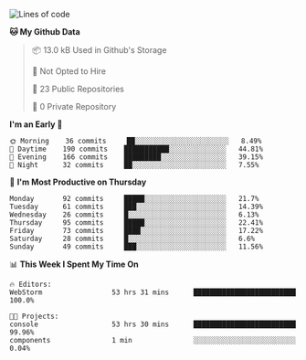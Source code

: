 
<!--START_SECTION:waka-->
![Lines of code](https://img.shields.io/badge/From%20Hello%20World%20I%27ve%20Written-2.0%20million%20lines%20of%20code-blue)

**🐱 My Github Data** 

> 📦 13.0 kB Used in Github's Storage 
 > 
> 🚫 Not Opted to Hire
 > 
> 📜 23 Public Repositories
 > 
> 🔑 0 Private Repository 
 > 
**I'm an Early 🐤** 

```text
🌞 Morning    36 commits     ██░░░░░░░░░░░░░░░░░░░░░░░   8.49% 
🌆 Daytime    190 commits    ███████████░░░░░░░░░░░░░░   44.81% 
🌃 Evening    166 commits    █████████░░░░░░░░░░░░░░░░   39.15% 
🌙 Night      32 commits     ██░░░░░░░░░░░░░░░░░░░░░░░   7.55%

```
📅 **I'm Most Productive on Thursday** 

```text
Monday       92 commits     █████░░░░░░░░░░░░░░░░░░░░   21.7% 
Tuesday      61 commits     ███░░░░░░░░░░░░░░░░░░░░░░   14.39% 
Wednesday    26 commits     █░░░░░░░░░░░░░░░░░░░░░░░░   6.13% 
Thursday     95 commits     █████░░░░░░░░░░░░░░░░░░░░   22.41% 
Friday       73 commits     ████░░░░░░░░░░░░░░░░░░░░░   17.22% 
Saturday     28 commits     █░░░░░░░░░░░░░░░░░░░░░░░░   6.6% 
Sunday       49 commits     ███░░░░░░░░░░░░░░░░░░░░░░   11.56%

```


📊 **This Week I Spent My Time On** 

```text
🔥 Editors: 
WebStorm                 53 hrs 31 mins      █████████████████████████   100.0%

🐱‍💻 Projects: 
console                  53 hrs 30 mins      █████████████████████████   99.96% 
components               1 min               ░░░░░░░░░░░░░░░░░░░░░░░░░   0.04%

```


<!--END_SECTION:waka-->
